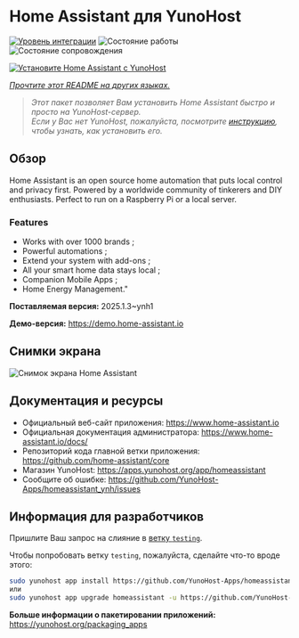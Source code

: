 <!--
Важно: этот README был автоматически сгенерирован <https://github.com/YunoHost/apps/tree/master/tools/readme_generator>
Он НЕ ДОЛЖЕН редактироваться вручную.
-->

# Home Assistant для YunoHost

[![Уровень интеграции](https://apps.yunohost.org/badge/integration/homeassistant)](https://ci-apps.yunohost.org/ci/apps/homeassistant/)
![Состояние работы](https://apps.yunohost.org/badge/state/homeassistant)
![Состояние сопровождения](https://apps.yunohost.org/badge/maintained/homeassistant)

[![Установите Home Assistant с YunoHost](https://install-app.yunohost.org/install-with-yunohost.svg)](https://install-app.yunohost.org/?app=homeassistant)

*[Прочтите этот README на других языках.](./ALL_README.md)*

> *Этот пакет позволяет Вам установить Home Assistant быстро и просто на YunoHost-сервер.*  
> *Если у Вас нет YunoHost, пожалуйста, посмотрите [инструкцию](https://yunohost.org/install), чтобы узнать, как установить его.*

## Обзор

Home Assistant is an open source home automation that puts local control and privacy first. Powered by a worldwide community of tinkerers and DIY enthusiasts. Perfect to run on a Raspberry Pi or a local server. 

### Features

- Works with over 1000 brands ;
- Powerful automations ;
- Extend your system with add-ons ;
- All your smart home data stays local ;
- Companion Mobile Apps ;
- Home Energy Management." 


**Поставляемая версия:** 2025.1.3~ynh1

**Демо-версия:** <https://demo.home-assistant.io>

## Снимки экрана

![Снимок экрана Home Assistant](./doc/screenshots/screenshot1.png)

## Документация и ресурсы

- Официальный веб-сайт приложения: <https://www.home-assistant.io>
- Официальная документация администратора: <https://www.home-assistant.io/docs/>
- Репозиторий кода главной ветки приложения: <https://github.com/home-assistant/core>
- Магазин YunoHost: <https://apps.yunohost.org/app/homeassistant>
- Сообщите об ошибке: <https://github.com/YunoHost-Apps/homeassistant_ynh/issues>

## Информация для разработчиков

Пришлите Ваш запрос на слияние в [ветку `testing`](https://github.com/YunoHost-Apps/homeassistant_ynh/tree/testing).

Чтобы попробовать ветку `testing`, пожалуйста, сделайте что-то вроде этого:

```bash
sudo yunohost app install https://github.com/YunoHost-Apps/homeassistant_ynh/tree/testing --debug
или
sudo yunohost app upgrade homeassistant -u https://github.com/YunoHost-Apps/homeassistant_ynh/tree/testing --debug
```

**Больше информации о пакетировании приложений:** <https://yunohost.org/packaging_apps>
